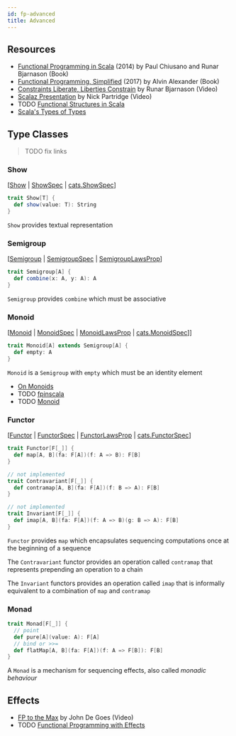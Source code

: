 ```yaml
---
id: fp-advanced
title: Advanced
---
```


## Resources

* [Functional Programming in Scala](https://amzn.to/2OCFpQG) (2014) by Paul Chiusano and Runar Bjarnason (Book)
* [Functional Programming, Simplified](https://amzn.to/2OCFROS) (2017) by Alvin Alexander (Book)
* [Constraints Liberate, Liberties Constrain](https://www.youtube.com/watch?v=GqmsQeSzMdw) by Runar Bjarnason (Video)
* [Scalaz Presentation](https://vimeo.com/10482466) by Nick Partridge (Video)
* TODO [Functional Structures in Scala](https://www.youtube.com/playlist?list=PLFrwDVdSrYE6dy14XCmUtRAJuhCxuzJp0)
* [Scala's Types of Types](https://ktoso.github.io/scala-types-of-types)

## Type Classes

> TODO fix links

### Show

[[Show](https://niqdev.github.io/scala-fp) | [ShowSpec](https://niqdev.github.io/scala-fp) | [cats.ShowSpec](https://niqdev.github.io/scala-fp)]

```scala mdoc
trait Show[T] {
  def show(value: T): String
}
```

`Show` provides textual representation

### Semigroup

[[Semigroup](https://niqdev.github.io/scala-fp) | [SemigroupSpec](https://niqdev.github.io/scala-fp) | [SemigroupLawsProp](https://niqdev.github.io/scala-fp)]

```scala mdoc
trait Semigroup[A] {
  def combine(x: A, y: A): A
}
```

`Semigroup` provides `combine` which must be associative

### Monoid

[[Monoid](https://niqdev.github.io/scala-fp) | [MonoidSpec](https://niqdev.github.io/scala-fp) | [MonoidLawsProp](https://niqdev.github.io/scala-fp) | [cats.MonoidSpec](https://niqdev.github.io/scala-fp)]]

```scala mdoc
trait Monoid[A] extends Semigroup[A] {
  def empty: A
}
```

`Monoid` is a `Semigroup` with `empty` which must be an identity element

* [On Monoids](https://apocalisp.wordpress.com/2010/06/14/on-monoids)
* TODO [fpinscala](https://github.com/fpinscala/fpinscala/wiki/Chapter-10:-Monoids)
* TODO [Monoid](http://eed3si9n.com/herding-cats/Monoid.html)

### Functor

[[Functor](https://niqdev.github.io/scala-fp) | [FunctorSpec](https://niqdev.github.io/scala-fp) | [FunctorLawsProp](https://niqdev.github.io/scala-fp) | [cats.FunctorSpec](https://niqdev.github.io/scala-fp)]

```scala mdoc
trait Functor[F[_]] {
  def map[A, B](fa: F[A])(f: A => B): F[B]
}

// not implemented
trait Contravariant[F[_]] {
  def contramap[A, B](fa: F[A])(f: B => A): F[B]
}

// not implemented
trait Invariant[F[_]] {
  def imap[A, B](fa: F[A])(f: A => B)(g: B => A): F[B]
}
```

`Functor` provides `map` which encapsulates sequencing computations once at the beginning of a sequence

The `Contravariant` functor provides an operation called `contramap` that represents prepending an operation to a chain

The `Invariant` functors provides an operation called `imap` that is informally equivalent to a combination of `map` and `contramap`

### Monad

```scala mdoc
trait Monad[F[_]] {
  // point
  def pure[A](value: A): F[A]
  // bind or >>=
  def flatMap[A, B](fa: F[A])(f: A => F[B]): F[B]
}
```

A `Monad` is a mechanism for sequencing effects, also called *monadic behaviour*

## Effects

* [FP to the Max](https://youtu.be/sxudIMiOo68) by John De Goes (Video)
* TODO [Functional Programming with Effects](https://www.youtube.com/watch?v=po3wmq4S15A)
